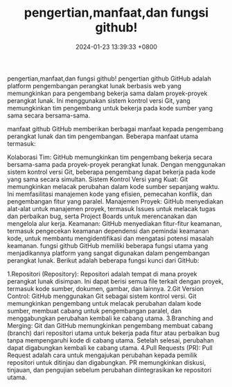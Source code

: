 ﻿---
layout: post
title:  "pengertian,manfaat,dan fungsi github!"
date:   2024-01-23 13:39:33 +0800
categories: jekyll update
---
pengertian,manfaat,dan fungsi github!
pengertian github
GitHub adalah platform pengembangan perangkat lunak berbasis web yang memungkinkan para pengembang bekerja sama dalam proyek-proyek perangkat lunak. Ini menggunakan sistem kontrol versi Git, yang memungkinkan tim pengembang untuk bekerja pada kode sumber yang sama secara bersama-sama.

manfaat github
GitHub memberikan berbagai manfaat kepada pengembang perangkat lunak dan tim pengembangan. Beberapa manfaat utama termasuk:

Kolaborasi Tim: GitHub memungkinkan tim pengembang bekerja secara bersama-sama pada proyek-proyek perangkat lunak. Dengan menggunakan sistem kontrol versi Git, beberapa pengembang dapat bekerja pada kode yang sama secara simultan.
Sistem Kontrol Versi yang Kuat: Git memungkinkan melacak perubahan dalam kode sumber sepanjang waktu. Ini memfasilitasi manajemen kode yang efisien, pemecahan konflik, dan pengembangan fitur yang paralel.
Manajemen Proyek: GitHub menyediakan alat-alat untuk manajemen proyek, termasuk Issues untuk melacak tugas dan perbaikan bug, serta Project Boards untuk merencanakan dan mengelola alur kerja.
Keamanan: GitHub menyediakan fitur-fitur keamanan, termasuk pengecekan keamanan dependensi dan pemindai keamanan kode, untuk membantu mengidentifikasi dan mengatasi potensi masalah keamanan.
fungsi github
GitHub memiliki beberapa fungsi utama yang menjadikannya platform yang sangat digunakan dalam pengembangan perangkat lunak. Berikut adalah beberapa fungsi kunci dari GitHub:

1.Repositori (Repository): Repositori adalah tempat di mana proyek perangkat lunak disimpan. Ini dapat berisi semua file terkait dengan proyek, termasuk kode sumber, dokumen, gambar, dan lainnya. 2.Git Version Control: GitHub menggunakan Git sebagai sistem kontrol versi. Git memungkinkan pengembang untuk melacak perubahan dalam kode sumber, membuat cabang untuk pengembangan paralel, dan menggabungkan perubahan kembali ke cabang utama. 3.Branching and Merging: Git dan GitHub memungkinkan pengembang membuat cabang (branch) dari repositori utama untuk bekerja pada fitur atau perbaikan bug tanpa mempengaruhi kode di cabang utama. Setelah selesai, perubahan dapat digabungkan kembali ke cabang utama. 4.Pull Requests (PR): Pull Request adalah cara untuk mengajukan perubahan kepada pemilik repositori untuk ditinjau dan digabungkan. PR memungkinkan diskusi, tinjauan, dan pengujian sebelum perubahan diintegrasikan ke repositori utama.